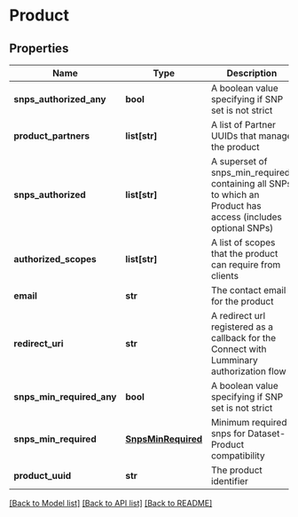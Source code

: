 # Product

## Properties
Name | Type | Description | Notes
------------ | ------------- | ------------- | -------------
**snps_authorized_any** | **bool** | A boolean value specifying if SNP set is not strict | 
**product_partners** | **list[str]** | A list of Partner UUIDs that manage the product | 
**snps_authorized** | **list[str]** | A superset of snps_min_required, containing all SNPs to which an Product has access (includes optional SNPs) | 
**authorized_scopes** | **list[str]** | A list of scopes that the product can require from clients | 
**email** | **str** | The contact email for the product | [optional] 
**redirect_uri** | **str** | A redirect url registered as a callback for the Connect with Lumminary authorization flow | [optional] 
**snps_min_required_any** | **bool** | A boolean value specifying if SNP set is not strict | 
**snps_min_required** | [**SnpsMinRequired**](SnpsMinRequired.md) | Minimum required snps for Dataset-Product compatibility | 
**product_uuid** | **str** | The product identifier | 

[[Back to Model list]](../README.md#documentation-for-models) [[Back to API list]](../README.md#documentation-for-api-endpoints) [[Back to README]](../README.md)


